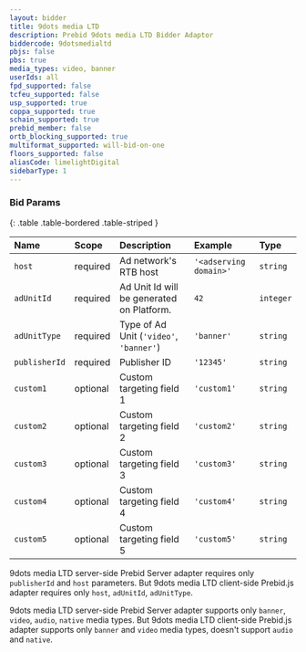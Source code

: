 ```yaml
---
layout: bidder
title: 9dots media LTD
description: Prebid 9dots media LTD Bidder Adaptor
biddercode: 9dotsmedialtd
pbjs: false
pbs: true
media_types: video, banner
userIds: all
fpd_supported: false
tcfeu_supported: false
usp_supported: true
coppa_supported: true
schain_supported: true
prebid_member: false
ortb_blocking_supported: true
multiformat_supported: will-bid-on-one
floors_supported: false
aliasCode: limelightDigital
sidebarType: 1
---
```


### Bid Params

{: .table .table-bordered .table-striped }

| Name          | Scope    | Description                                                   | Example                | Type      |
|:--------------|:---------|:--------------------------------------------------------------|:-----------------------|:----------|
| `host`        | required | Ad network's RTB host                                         | `'<adserving domain>'` | `string`  |
| `adUnitId`    | required | Ad Unit Id will be generated on <Public title name> Platform. | `42`                   | `integer` |
| `adUnitType`  | required | Type of Ad Unit (`'video'`, `'banner'`)                       | `'banner'`             | `string`  |
| `publisherId` | required | Publisher ID                                                  | `'12345'`              | `string`  |
| `custom1`     | optional | Custom targeting field 1                                      | `'custom1'`            | `string`  |
| `custom2`     | optional | Custom targeting field 2                                      | `'custom2'`            | `string`  |
| `custom3`     | optional | Custom targeting field 3                                      | `'custom3'`            | `string`  |
| `custom4`     | optional | Custom targeting field 4                                      | `'custom4'`            | `string`  |
| `custom5`     | optional | Custom targeting field 5                                      | `'custom5'`            | `string`  |

9dots media LTD server-side Prebid Server adapter requires only `publisherId` and `host` parameters. But 9dots media LTD client-side Prebid.js adapter requires only `host`, `adUnitId`, `adUnitType`.

9dots media LTD server-side Prebid Server adapter supports only `banner`, `video`, `audio`, `native` media types. But 9dots media LTD client-side Prebid.js adapter supports only `banner` and `video` media types, doesn't support `audio` and `native`.
